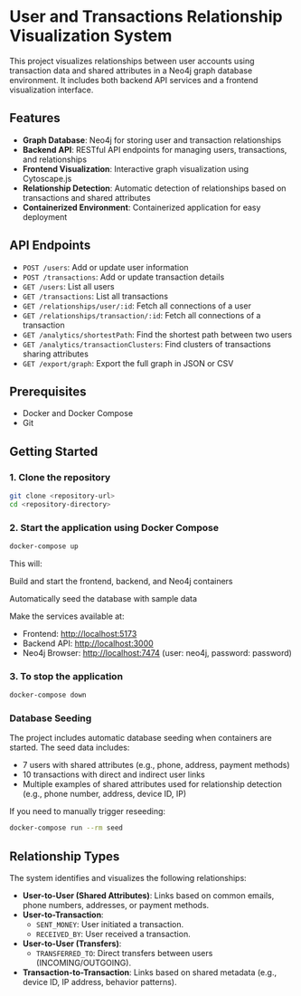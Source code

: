 # User and Transactions Relationship Visualization System

This project visualizes relationships between user accounts using transaction data and shared attributes in a Neo4j graph database environment. It includes both backend API services and a frontend visualization interface.

## Features

- **Graph Database**: Neo4j for storing user and transaction relationships
- **Backend API**: RESTful API endpoints for managing users, transactions, and relationships
- **Frontend Visualization**: Interactive graph visualization using Cytoscape.js
- **Relationship Detection**: Automatic detection of relationships based on transactions and shared attributes
- **Containerized Environment**: Containerized application for easy deployment

## API Endpoints

- `POST /users`: Add or update user information
- `POST /transactions`: Add or update transaction details
- `GET /users`: List all users
- `GET /transactions`: List all transactions
- `GET /relationships/user/:id`: Fetch all connections of a user
- `GET /relationships/transaction/:id`: Fetch all connections of a transaction
- `GET /analytics/shortestPath`: Find the shortest path between two users
- `GET /analytics/transactionClusters`: Find clusters of transactions sharing attributes
- `GET /export/graph`: Export the full graph in JSON or CSV

## Prerequisites

- Docker and Docker Compose
- Git

## Getting Started

### 1. Clone the repository

```bash
git clone <repository-url>
cd <repository-directory>
```

### 2. Start the application using Docker Compose

```bash
docker-compose up
```

This will:

Build and start the frontend, backend, and Neo4j containers

Automatically seed the database with sample data

Make the services available at:

- Frontend: [http://localhost:5173](http://localhost:5173)
- Backend API: [http://localhost:3000](http://localhost:3000)
- Neo4j Browser: [http://localhost:7474](http://localhost:7474) (user: neo4j, password: password)

### 3. To stop the application

```bash
docker-compose down
```

### Database Seeding

The project includes automatic database seeding when containers are started. The seed data includes:

- 7 users with shared attributes (e.g., phone, address, payment methods)
- 10 transactions with direct and indirect user links
- Multiple examples of shared attributes used for relationship detection (e.g., phone number, address, device ID, IP)

If you need to manually trigger reseeding:

```bash
docker-compose run --rm seed
```

## Relationship Types

The system identifies and visualizes the following relationships:

- **User-to-User (Shared Attributes)**: Links based on common emails, phone numbers, addresses, or payment methods.
- **User-to-Transaction**:
  - `SENT_MONEY`: User initiated a transaction.
  - `RECEIVED_BY`: User received a transaction.
- **User-to-User (Transfers)**:
  - `TRANSFERRED_TO`: Direct transfers between users (INCOMING/OUTGOING).
- **Transaction-to-Transaction**: Links based on shared metadata (e.g., device ID, IP address, behavior patterns).
